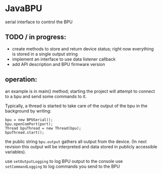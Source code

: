 # JavaBPU

serial interface to control the BPU

## TODO / in progress:

* create methods to store and return device status; right now everything is stored in a single output string
* implement an interface to use data listener callback
* add API description and BPU firmware version

## operation:

an example is in main() method; starting the project will attempt to connect to a bpu and send some commands to it.

Typically, a thread is started to take care of the output of the bpu in the background by writing:

```
bpu = new BPUSerial();
bpu.openComPort(port);
Thread bpuThread = new Thread(bpu);
bpuThread.start();
```

the public string `bpu.output` gathers all output from the device. (In next revision this output will be interpreted and data stored in publicly accessible variables).

use `setOutputLogging` to log BPU output to the console
use `setCommandLogging` to log commands you send to the BPU

